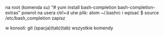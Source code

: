 

na root (komenda su)
"# yum install bash-completion bash-completion-extras"
powrot na usera ctrl+d
utw plik:
atom ~/.bashrc
i wpisać
$ source /etc/bash_completion
zapisz

w konsoli:
git (spacja)(tab)(tab)
wszystkie komendy
